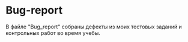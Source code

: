 # Bug-report
В файле "Bug_report" собраны дефекты из моих тестовых заданий и контрольных работ во время учебы.
